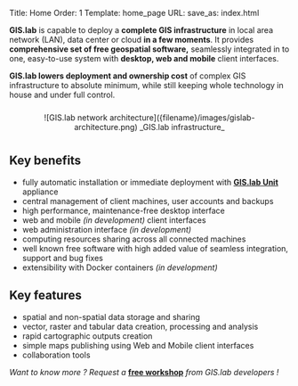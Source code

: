 Title: Home
Order: 1
Template: home_page
URL:
save_as: index.html

__GIS.lab__ is capable to deploy a __complete GIS infrastructure__ in local area network (LAN), data center or cloud
__in a few moments__. It provides __comprehensive set of free geospatial software,__ seamlessly integrated in to
one, easy-to-use system with __desktop, web and mobile__ client interfaces.

__GIS.lab lowers deployment and ownership cost__ of complex GIS infrastructure to absolute minimum, while still keeping
whole technology in house and under full control.

<div style="text-align:center;padding:10px" markdown="1">
![GIS.lab network architecture]({filename}/images/gislab-architecture.png)  
_GIS.lab infrastructure_
</div>


## Key benefits
* fully automatic installation or immediate deployment with [__GIS.lab Unit__](pages/gislab-unit) appliance
* central management of client machines, user accounts and backups
* high performance, maintenance-free desktop interface
* web and mobile _(in development)_ client interfaces
* web administration interface _(in development)_
* computing resources sharing across all connected machines
* well known free software with high added value of seamless integration, support and bug fixes
* extensibility with Docker containers _(in development)_


## Key features
* spatial and non-spatial data storage and sharing
* vector, raster and tabular data creation, processing and analysis
* rapid cartographic outputs creation
* simple maps publishing using Web and Mobile client interfaces
* collaboration tools

_Want to know more ? Request a_ [__free workshop__](pages/workshops) _from GIS.lab developers !_
